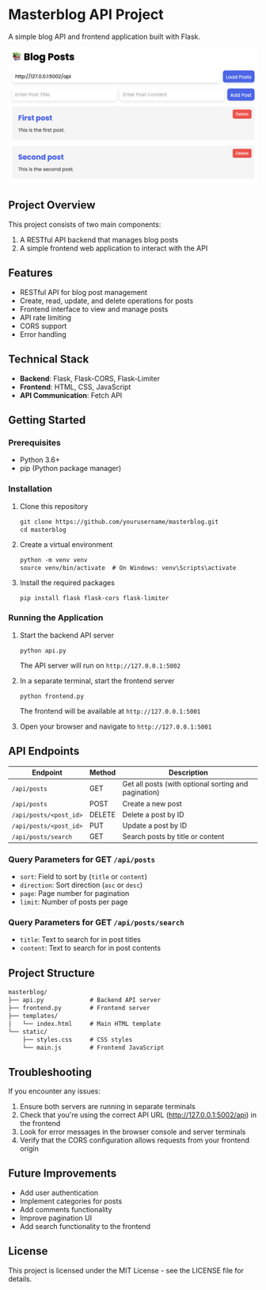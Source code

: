 # Masterblog API Project

A simple blog API and frontend application built with Flask.

![Flask Blog Screenshot](images/PictureOfApp.png)

## Project Overview

This project consists of two main components:
1. A RESTful API backend that manages blog posts
2. A simple frontend web application to interact with the API

## Features

- RESTful API for blog post management
- Create, read, update, and delete operations for posts
- Frontend interface to view and manage posts
- API rate limiting
- CORS support
- Error handling

## Technical Stack

- **Backend**: Flask, Flask-CORS, Flask-Limiter
- **Frontend**: HTML, CSS, JavaScript
- **API Communication**: Fetch API

## Getting Started

### Prerequisites

- Python 3.6+
- pip (Python package manager)

### Installation

1. Clone this repository
   ```
   git clone https://github.com/yourusername/masterblog.git
   cd masterblog
   ```

2. Create a virtual environment
   ```
   python -m venv venv
   source venv/bin/activate  # On Windows: venv\Scripts\activate
   ```

3. Install the required packages
   ```
   pip install flask flask-cors flask-limiter
   ```

### Running the Application

1. Start the backend API server
   ```
   python api.py
   ```
   The API server will run on `http://127.0.0.1:5002`

2. In a separate terminal, start the frontend server
   ```
   python frontend.py
   ```
   The frontend will be available at `http://127.0.0.1:5001`

3. Open your browser and navigate to `http://127.0.0.1:5001`

## API Endpoints

| Endpoint | Method | Description |
|----------|--------|-------------|
| `/api/posts` | GET | Get all posts (with optional sorting and pagination) |
| `/api/posts` | POST | Create a new post |
| `/api/posts/<post_id>` | DELETE | Delete a post by ID |
| `/api/posts/<post_id>` | PUT | Update a post by ID |
| `/api/posts/search` | GET | Search posts by title or content |

### Query Parameters for GET `/api/posts`

- `sort`: Field to sort by (`title` or `content`)
- `direction`: Sort direction (`asc` or `desc`)
- `page`: Page number for pagination
- `limit`: Number of posts per page

### Query Parameters for GET `/api/posts/search`

- `title`: Text to search for in post titles
- `content`: Text to search for in post contents

## Project Structure

```
masterblog/
├── api.py             # Backend API server
├── frontend.py        # Frontend server
├── templates/
│   └── index.html     # Main HTML template
└── static/
    ├── styles.css     # CSS styles
    └── main.js        # Frontend JavaScript
```

## Troubleshooting

If you encounter any issues:

1. Ensure both servers are running in separate terminals
2. Check that you're using the correct API URL (http://127.0.0.1:5002/api) in the frontend
3. Look for error messages in the browser console and server terminals
4. Verify that the CORS configuration allows requests from your frontend origin

## Future Improvements

- Add user authentication
- Implement categories for posts
- Add comments functionality
- Improve pagination UI
- Add search functionality to the frontend

## License

This project is licensed under the MIT License - see the LICENSE file for details.
